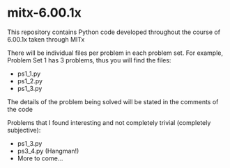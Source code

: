 # mitx-6.00.1x
This repository contains Python code developed throughout the course of 6.00.1x taken through MITx

There will be individual files per problem in each problem set. For example, Problem Set 1 has 3 problems, thus you will find the files:
* ps1_1.py
* ps1_2.py
* ps1_3.py

The details of the problem being solved will be stated in the comments of the code

Problems that I found interesting and not completely trivial (completely subjective):
* ps1_3.py
* ps3_4.py (Hangman!)
* More to come...
